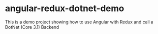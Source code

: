 # angular-redux-dotnet-demo
This is a demo project showing how to use Angular with Redux and call a DotNet (Core 3.1) Backend
